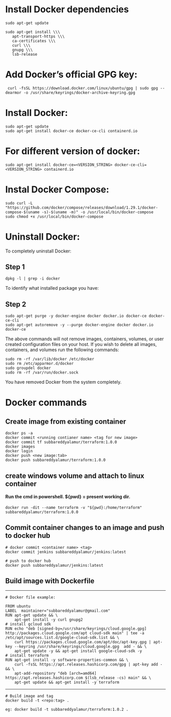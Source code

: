 # Install Docker dependencies

    sudo apt-get update

    sudo apt-get install \\\
       apt-transport-https \\\
       ca-certificates \\\
       curl \\\
       gnupg \\\
       lsb-release

# Add Docker’s official GPG key:

     curl -fsSL https://download.docker.com/linux/ubuntu/gpg | sudo gpg --dearmor -o /usr/share/keyrings/docker-archive-keyring.gpg
     
# Install Docker:

    sudo apt-get update
    sudo apt-get install docker-ce docker-ce-cli containerd.io
    
# For different version of docker:

    sudo apt-get install docker-ce=<VERSION_STRING> docker-ce-cli=<VERSION_STRING> containerd.io
    
# Instal Docker Compose:

    sudo curl -L "https://github.com/docker/compose/releases/download/1.29.1/docker-compose-$(uname -s)-$(uname -m)" -o /usr/local/bin/docker-compose
    sudo chmod +x /usr/local/bin/docker-compose
    
# Uninstall Docker:
To completely uninstall Docker:

## Step 1

    dpkg -l | grep -i docker
    
To identify what installed package you have:
## Step 2

    sudo apt-get purge -y docker-engine docker docker.io docker-ce docker-ce-cli
    sudo apt-get autoremove -y --purge docker-engine docker docker.io docker-ce
    
The above commands will not remove images, containers, volumes, or user created configuration files on your host. If you wish to delete all images, containers, and volumes run the following commands:

    sudo rm -rf /var/lib/docker /etc/docker
    sudo rm /etc/apparmor.d/docker
    sudo groupdel docker
    sudo rm -rf /var/run/docker.sock
    
You have removed Docker from the system completely.


# Docker commands

## Create image from existing container

    docker ps -a
    docker commit <running contianer name> <tag for new image>
    docker commit tf subbareddyalamur/terraform:1.0.0
    docker images
    docker login
    docker push <new image:tab>
    docker push subbareddyalamur/terraform:1.0.0
    
## create windows volume and attach to linux container
#### Run the cmd in powershell. ${pwd} = present working dir.

    docker run -dit --name terraform -v "${pwd}:/home/terraform" subbareddyalamur/terraform:1.0.0
    
## Commit container changes to an image and push to docker hub

    # docker commit <container name> <tag>
    docker commit jenkins subbareddyalamur/jenkins:latest
    
    # push to docker hub
    docker push subbareddyalamur/jenkins:latest
    
## Build image with Dockerfile

*************************************************

    # Docker file example:
    
    FROM ubuntu
    LABEL  maintainer="subbareddyalamur@gmail.com"
    RUN apt-get update && \
        apt-get install -y curl gnupg2
    # install gcloud sdk
    RUN echo "deb [signed-by=/usr/share/keyrings/cloud.google.gpg] http://packages.cloud.google.com/apt cloud-sdk main" | tee -a /etc/apt/sources.list.d/google-cloud-sdk.list && \
        curl https://packages.cloud.google.com/apt/doc/apt-key.gpg | apt-key --keyring /usr/share/keyrings/cloud.google.gpg  add - && \
        apt-get update -y && apt-get install google-cloud-sdk -y
    # install terraform
    RUN apt-get install -y software-properties-common && \
        curl -fsSL https://apt.releases.hashicorp.com/gpg | apt-key add - && \
        apt-add-repository "deb [arch=amd64] https://apt.releases.hashicorp.com $(lsb_release -cs) main" && \
        apt-get update && apt-get install -y terraform

**************************************************

    # Build image and tag
    docker build -t <repo:tag> .
    
    eg: docker build -t subbareddyalamur/terraform:1.0.2 .
